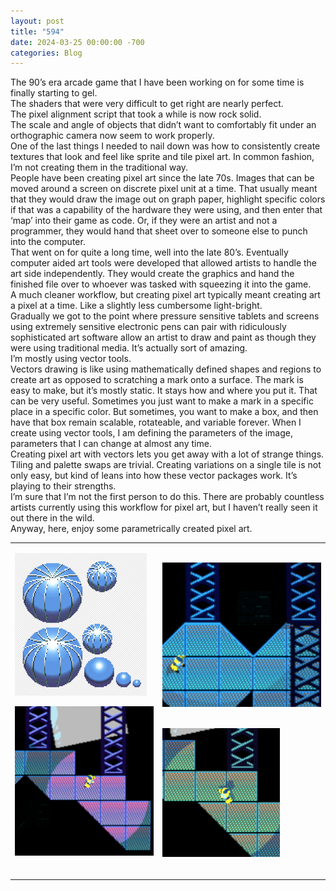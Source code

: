 ```yaml
---
layout: post
title: "594"
date: 2024-03-25 00:00:00 -700
categories: Blog
---
```


The 90’s era arcade game that I have been working on for some time is finally starting to gel.  
The shaders that were very difficult to get right are nearly perfect.  
The pixel alignment script that took a while is now rock solid.  
The scale and angle of objects that didn’t want to comfortably fit under an orthographic camera now seem to work properly.  
One of the last things I needed to nail down was how to consistently create textures that look and feel like sprite and tile pixel art. In common fashion, I’m not creating them in the traditional way.  
People have been creating pixel art since the late 70s. Images that can be moved around a screen on discrete pixel unit at a time. That usually meant that they would draw the image out on graph paper, highlight specific colors if that was a capability of the hardware they were using, and then enter that ‘map’ into their game as code. Or, if they were an artist and not a programmer, they would hand that sheet over to someone else to punch into the computer.  
That went on for quite a long time, well into the late 80’s. Eventually computer aided art tools were developed that allowed artists to handle the art side independently. They would create the graphics and hand the finished file over to whoever was tasked with squeezing it into the game.  
A much cleaner workflow, but creating pixel art typically meant creating art a pixel at a time. Like a slightly less cumbersome light-bright.  
Gradually we got to the point where pressure sensitive tablets and screens using extremely sensitive electronic pens can pair with ridiculously sophisticated art software allow an artist to draw and paint as though they were using traditional media. It’s actually sort of amazing.  
I’m mostly using vector tools.  
Vectors drawing is like using mathematically defined shapes and regions to create art as opposed to scratching a mark onto a surface. The mark is easy to make, but it’s mostly static. It stays how and where you put it. That can be very useful. Sometimes you just want to make a mark in a specific place in a specific color. But sometimes, you want to make a box, and then have that box remain scalable, rotateable, and variable forever. When I create using vector tools, I am defining the parameters of the image, parameters that I can change at almost any time.  
Creating pixel art with vectors lets you get away with a lot of strange things. Tiling and palette swaps are trivial. Creating variations on a single tile is not only easy, but kind of leans into how these vector packages work. It’s playing to their strengths.  
I’m sure that I’m not the first person to do this. There are probably countless artists currently using this workflow for pixel art, but I haven’t really seen it out there in the wild.  
Anyway, here, enjoy some parametrically created pixel art.



<table><tbody><tr><td><p><img class="image_resized" style="width:211;" src="/uploads/published/balls3a8a.png?1711431215" alt="Picture">&nbsp;</p><p><img class="image_resized" style="width:224;" src="/uploads/published/screen02d05e.png?1711431294" alt="Picture">&nbsp;</p></td><td><p><img class="image_resized" style="width:256;" src="/uploads/published/screen018d88.png?1711431249" alt="Picture">&nbsp;</p><p><img class="image_resized" style="width:188;" src="/uploads/published/screen03277a.png?1711431286" alt="Picture">&nbsp;</p></td></tr></tbody></table>
